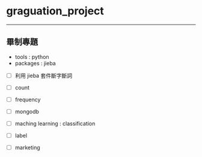 # graguation_project
---
## 畢制專題
* tools : python 
* packages : jieba

- [ ] 利用 jieba 套件斷字斷詞
- [ ] count
- [ ] frequency
- [ ] mongodb
- [ ] maching learning : classification
- [ ] label
- [ ] marketing

